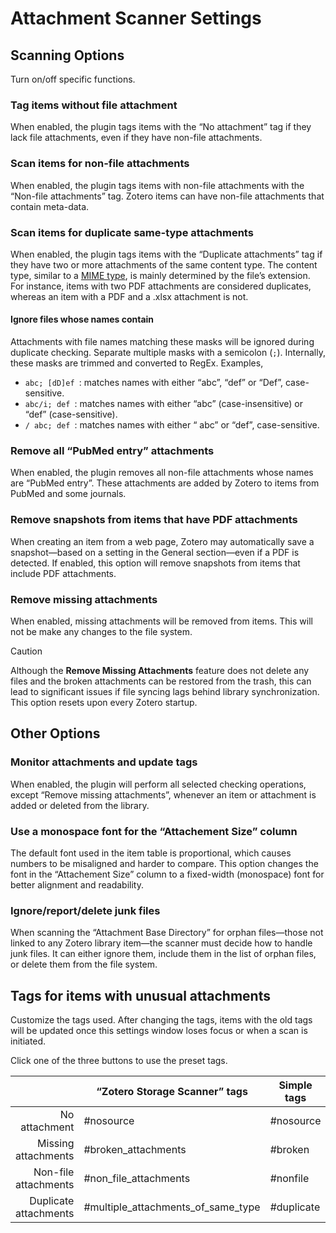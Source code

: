Attachment Scanner Settings
=======

Scanning Options
-------
Turn on/off specific functions.
### Tag items without file attachment
When enabled, the plugin tags items with the “No attachment” tag if they lack file attachments, even if they have non-file attachments.

### Scan items for non-file attachments
When enabled, the plugin tags items with non-file attachments with the “Non-file attachments” tag. Zotero items can have non-file attachments that contain meta-data.

### Scan items for duplicate same-type attachments
When enabled, the plugin tags items with the “Duplicate attachments” tag if they have two or more attachments of the same content type. The content type, similar to a [MIME type](https://en.wikipedia.org/wiki/Media_type), is mainly determined by the file’s extension. For instance, items with two PDF attachments are considered duplicates, whereas an item with a PDF and a .xlsx attachment is not.

#### Ignore files whose names contain
Attachments with file names matching these masks will be ignored during duplicate checking. Separate multiple masks with a semicolon (`;`). Internally, these masks are trimmed and converted to RegEx. Examples,
- `abc; [dD]ef `: matches names with either “abc”, “def” or “Def”, case-sensitive.
- `abc/i; def `: matches names with either “abc” (case-insensitive) or “def” (case-sensitive).
- `/ abc; def `: matches names with either “ abc” or “def”, case-sensitive.

### Remove all “PubMed entry” attachments
When enabled, the plugin removes all non-file attachments whose names are “PubMed entry”. These attachments are added by Zotero to items from PubMed and some journals.

### Remove snapshots from items that have PDF attachments
When creating an item from a web page, Zotero may automatically save a snapshot—based on a setting in the General section—even if a PDF is detected. If enabled, this option will remove snapshots from items that include PDF attachments.

### Remove missing attachments
When enabled, missing attachments will be removed from items. This will not be make any changes to the file system.
> [!CAUTION]
> Although the **Remove Missing Attachments** feature does not delete any files and the broken attachments can be restored from the trash, this can lead to significant issues if file syncing lags behind library synchronization.</br>
> This option resets upon every Zotero startup.

Other Options
-------
### Monitor attachments and update tags
When enabled, the plugin will perform all selected checking operations, except “Remove missing attachments”, whenever an item or attachment is added or deleted from the library.

### Use a monospace font for the “Attachement Size” column
The default font used in the item table is proportional, which causes numbers to be misaligned and harder to compare. This option changes the font in the “Attachement Size” column to a fixed-width (monospace) font for better alignment and readability.

### Ignore/report/delete junk files
When scanning the “Attachment Base Directory” for orphan files—those not linked to any Zotero library item—the scanner must decide how to handle junk files. It can either ignore them, include them in the list of orphan files, or delete them from the file system.

Tags for items with unusual attachments
-------
Customize the tags used. After changing the tags, items with the old tags will be updated once this settings window loses focus or when a scan is initiated.

Click one of the three buttons to use the preset tags.

|                       | “Zotero Storage Scanner” tags      | Simple tags | Emoji tags   |
| --------------------: | ---------------------------------- | ----------- | ------------ |
| No attachment         | #nosource                          | #nosource   | ❌ nosource  |
| Missing attachments   | #broken_attachments                | #broken     | 🚫 broken    |
| Non-file attachments  | #non_file_attachments              | #nonfile    | ❓ nonfile   |
| Duplicate attachments | #multiple_attachments_of_same_type | #duplicate  | ‼️ duplicate |
